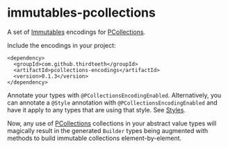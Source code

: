 immutables-pcollections
===

A set of [Immutables](http://immutables.org) encodings for [PCollections](https://pcollections.org/).

Include the encodings in your project:

```
<dependency>
  <groupId>com.github.thirdteeth</groupId>
  <artifactId>pcollections-encodings</artifactId>
  <version>0.1.3</version>
</dependency>

```

Annotate your types with `@PCollectionsEncodingEnabled`. Alternatively,
you can annotate a `@Style` annotation with `@PCollectionsEncodingEnabled`
and have it apply to any types that are using that style. See
[Styles](http://immutables.github.io/style.html).

Now, any use of [PCollections](https://pcollections.org/) collections in your
abstract value types will magically result in the generated `Builder`
types being augmented with methods to build immutable collections
element-by-element.
